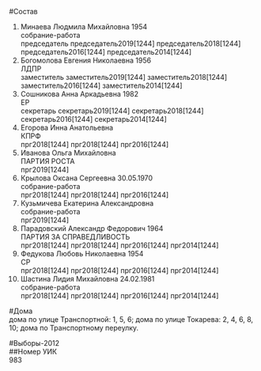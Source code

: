 #Состав  
1. Минаева Людмила Михайловна 1954  
    собрание-работа  
    председатель председатель2019[1244] председатель2018[1244] председатель2016[1244] председатель2014[1244]  
2. Богомолова Евгения Николаевна 1956  
    ЛДПР  
    заместитель заместитель2019[1244] заместитель2018[1244] заместитель2016[1244] заместитель2014[1244]  
3. Сошникова Анна Аркадьевна 1982  
    ЕР  
    секретарь секретарь2019[1244] секретарь2018[1244] секретарь2016[1244] секретарь2014[1244]  
4. Егорова Инна Анатольевна  
    КПРФ  
    прг2018[1244] прг2018[1244] прг2016[1244]  
5. Иванова Ольга Михайловна  
    ПАРТИЯ РОСТА  
    прг2019[1244]  
6. Крылова Оксана Сергеевна 30.05.1970  
    собрание-работа  
    прг2018[1244] прг2018[1244] прг2016[1244]  
7. Кузьмичева Екатерина Александровна  
    собрание-работа  
    прг2019[1244]  
8. Парадовский Александр Федорович 1964  
    ПАРТИЯ ЗА СПРАВЕДЛИВОСТЬ  
    прг2018[1244] прг2018[1244] прг2016[1244] прг2014[1244]  
9. Федукова Любовь Николаевна 1954  
    СР  
    прг2018[1244] прг2018[1244] прг2016[1244] прг2014[1244]  
10. Шастина Лидия Михайловна 24.02.1981  
    собрание-работа  
    прг2018[1244] прг2018[1244] прг2016[1244] прг2014[1244]  

#Дома  
дома по улице Транспортной: 1, 5, 6; дома по улице Токарева: 2, 4, 6, 8, 10; дома по Транспортному переулку.  
  
#Выборы-2012  
##Номер УИК  
983  
